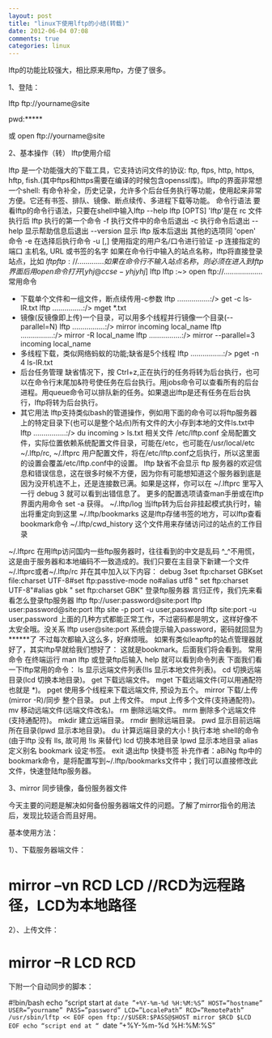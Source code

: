 ```yaml
---
layout: post
title: "linux下使用lftp的小结(转载)"
date: 2012-06-04 07:08
comments: true
categories: linux
---
```


lftp的功能比较强大，相比原来用ftp，方便了很多。

1、登陆：

lftp ftp://yourname@site

pwd:*****

或 open ftp://yourname@site

 
<!--more-->
2、基本操作（转）
lftp使用介绍

lftp 是一个功能强大的下载工具，它支持访问文件的协议: ftp, ftps, http, https, hftp, fish.(其中ftps和https需要在编译的时候包含openssl库)。llftp的界面非常想一个shell: 有命令补全，历史记录，允许多个后台任务执行等功能，使用起来非常方便。它还有书签、排队、镜像、断点续传、多进程下载等功能。
命令行语法
要看lftp的命令行语法，只要在shell中输入lftp --help
lftp [OPTS]
'lftp'是在 rc 文件执行后 lftp 执行的第一个命令
-f 执行文件中的命令后退出
-c 执行命令后退出
--help 显示帮助信息后退出
--version 显示 lftp 版本后退出
其他的选项同 'open' 命令
-e 在选择后执行命令
-u [,] 使用指定的用户名/口令进行验证
-p 连接指定的端口
主机名, URL 或书签的名字
如果在命令行中输入的站点名称，lftp将直接登录站点，比如
$lftp ftp://.............
如果在命令行不输入站点名称，则必须在进入到lftp界面后用open命令打开
[yhj@ccse-yhj yhj]$ lftp
lftp :~> open ftp://...................
常用命令
* 下载单个文件和一组文件，断点续传用-c参数
lftp ................:/> get -c ls-lR.txt
lftp ...............:/> mget *.txt
* 镜像(反镜像即上传)一个目录，可以用多个线程并行镜像一个目录(--parallel=N)
lftp ................:/> mirror incoming local_name
lftp ................:/> mirror -R local_name
lftp ................:/> mirror --parallel=3 incoming local_name
* 多线程下载，类似网络蚂蚁的功能;缺省是5个线程
lftp ................:/> pget -n 4 ls-lR.txt
* 后台任务管理
缺省情况下，按 Ctrl+z,正在执行的任务将转为后台执行，也可以在命令行末尾加&符号使任务在后台执行。用jobs命令可以查看所有的后台进程。用queue命令可以排队新的任务。如果退出lftp是还有任务在后台执行，lftp将转为后台执行。
* 其它用法
lftp支持类似bash的管道操作，例如用下面的命令可以将ftp服务器上的特定目录下(也可以是整个站点)所有文件的大小存到本地的文件ls.txt中
lftp ................:/> du incoming > ls.txt
相关文件
/etc/lftp.conf
全局配置文件，实际位置依赖系统配置文件目录，可能在/etc，也可能在/usr/local/etc
~/.lftp/rc, ~/.lftprc
用户配置文件，将在/etc/lftp.conf之后执行，所以这里面的设置会覆盖/etc/lftp.conf中的设置。
lftp 缺省不会显示 ftp 服务器的欢迎信息和错误信息，这在很多时候不方便，因为你有可能想知道这个服务器到底是因为没开机连不上，还是连接数已满。如果是这样，你可以在 ~/.lftprc 里写入一行
debug 3
就可以看到出错信息了。
更多的配置选项请查man手册或在lftp界面内用命令 set -a 获得。
~/.lftp/log
当lftp转为后台非挂起模式执行时，输出将重定向到这里
~/.lftp/bookmarks
这是lftp存储书签的地方，可以lftp查看bookmark命令
~/.lftp/cwd_history
这个文件用来存储访问过的站点的工作目录

~/.lftprc 
在用lftp访问国内一些ftp服务器时，往往看到的中文是乱码 
^_^不用慌，这是由于服务器和本地编码不一致造成的。我们只要在主目录下新建一个文件~/.lftprc或者~/.lftp/rc 
并在其中加入以下内容： 
debug 3set ftp:charset GBKset file:charset UTF-8#set ftp:passtive-mode no#alias utf8 " set ftp:charset UTF-8"#alias gbk " set ftp:charset GBK" 
登录ftp服务器 
言归正传，我们先来看看怎么登录ftp服务器 
lftp ftp://user:password@site:port 
lftp user:password@site:port 
lftp site -p port -u user,password 
lftp site:port -u user,password 
上面的几种方式都能正常工作，不过密码都是明文，这样好像不太安全哦。没关系 
lftp user@site:port 
系统会提示输入password，密码就回显为******了 
不过每次都输入这么多，好麻烦哦。 如果有类似leapftp的站点管理器就好了，其实lftp早就给我们想好了： 这就是bookmark。后面我们将会看到。 
常用命令 
在终端运行 
man lftp 
或登录ftp后输入 
help 
就可以看到命令列表 
下面我们看一下lftp常用的命令： 
ls 
显示远端文件列表(!ls 显示本地文件列表)。 
cd 
切换远端目录(lcd 切换本地目录)。 
get 
下载远端文件。 
mget 
下载远端文件(可以用通配符也就是 *)。 
pget 
使用多个线程来下载远端文件, 预设为五个。 
mirror 
下载/上传(mirror -R)/同步 整个目录。 
put 
上传文件。 
mput 
上传多个文件(支持通配符)。 
mv 
移动远端文件(远端文件改名)。 
rm 
删除远端文件。 
mrm 
删除多个远端文件(支持通配符)。 
mkdir 
建立远端目录。 
rmdir 
删除远端目录。 
pwd 
显示目前远端所在目录(lpwd 显示本地目录)。 
du 
计算远端目录的大小 
! 
执行本地 shell的命令(由于lftp 没有 lls, 故可用 !ls 来替代) 
lcd 
切换本地目录 
lpwd 
显示本地目录 
alias 
定义别名 
bookmark 
设定书签。 
exit 
退出ftp 
快捷书签 
补充作者：aBiNg 
ftp中的bookmark命令，是将配置写到~/.lftp/bookmarks文件中；我们可以直接修改此文件，快速登陆ftp服务器。

 

 

3、mirror 同步镜像，备份服务器文件

今天主要的问题是解决如何备份服务器端文件的问题。了解了mirror指令的用法后，发现比较适合而且好用。

 

基本使用方法：

1）、下载服务器端文件：

# mirror –vn RCD LCD   //RCD为远程路径，LCD为本地路径

2）、上传文件：

# mirror –R LCD RCD

 

下附一个自动同步的脚本：

#!bin/bash
echo “script start at  `date ”+%Y-%m-%d %H:%M:%S”
HOST=”hostname”
USER=”yourname”
PASS=”password”
LCD=”LocalePath”
RCD=”RemotePath”
/usr/sbin/lftp << EOF
open ftp://$USER:$PASS@$HOST
mirror $RCD $LCD
EOF
echo “script end at “ `date ”+%Y-%m-%d %H:%M:%S”